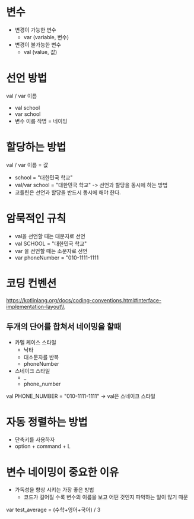 # 변수
- 변경이 가능한 변수
    - var (variable, 변수)
- 변경이 불가능한 변수
    - val (value, 값)

# 선언 방법
val / var 이름
- val school
- var school
- 변수 이름 작명 = 네이밍

# 할당하는 방법
val / var 이름 = 값
- school = "대한민국 학교"
- val/var school = "대한민국 학교" -> 선언과 할당을 동시에 하는 방법
- 코틀린은 선언과 할당을 반드시 동시에 해야 한다.

# 암묵적인 규칙
- val을 선언할 때는 대문자로 선언
- val SCHOOL = "대한민국 학교"
- var 을 선언할 때는 소문자로 선언
- var phoneNumber = "010-1111-1111

# 코딩 컨벤션
https://kotlinlang.org/docs/coding-conventions.html#interface-implementation-layout\\

## 두개의 단어를 합쳐서 네이밍을 할때 
- 카멜 케이스 스타일
  - 낙타
  - 대소문자를 반복
  - phoneNumber
- 스네이크 스타일
  - _
  - phone_number

val PHONE_NUMBER = "010-1111-1111" -> val은 스네이크 스타일

# 자동 정렬하는 방법
- 단축키를 사용하자
- option + command + L

# 변수 네이밍이 중요한 이유
- 가독성을 향상 시키는 가장 좋은 방법
  - 코드가 길어질 수록 변수의 이름을 보고 어떤 것인지 파악하는 일이 많기 때문

var test_average = (수학+영어+국어) / 3